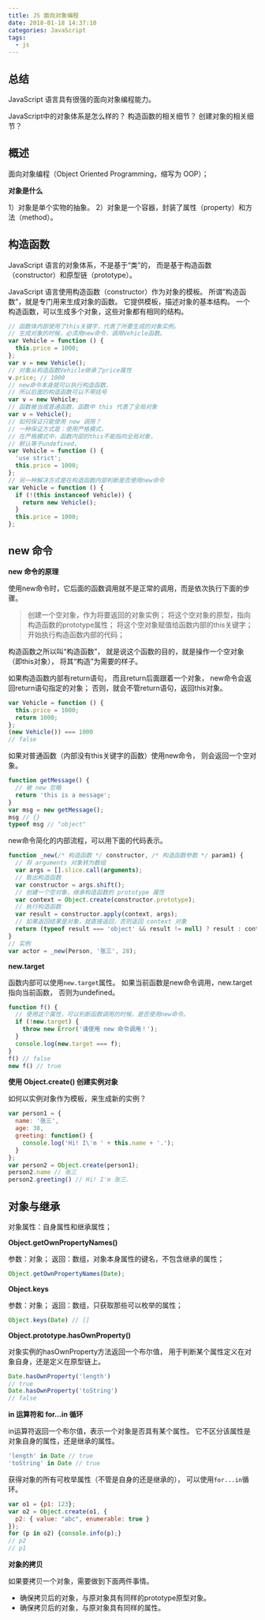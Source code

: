 ```yaml
---
title: JS 面向对象编程
date: 2018-01-18 14:37:10
categories: JavaScript
tags:
  - js
---
```


## 总结

JavaScript 语言具有很强的面向对象编程能力。

JavaScript中的对象体系是怎么样的？
构造函数的相关细节？
创建对象的相关细节？

## 概述

面向对象编程（Object Oriented Programming，缩写为 OOP）；

**对象是什么**

1）对象是单个实物的抽象。
2）对象是一个容器，封装了属性（property）和方法（method）。

## 构造函数

JavaScript 语言的对象体系，不是基于“类”的，
而是基于构造函数（constructor）和原型链（prototype）。

JavaScript 语言使用构造函数（constructor）作为对象的模板。
所谓”构造函数”，就是专门用来生成对象的函数。
它提供模板，描述对象的基本结构。
一个构造函数，可以生成多个对象，这些对象都有相同的结构。

```js
// 函数体内部使用了this关键字，代表了所要生成的对象实例。
// 生成对象的时候，必须用new命令，调用Vehicle函数。
var Vehicle = function () {
  this.price = 1000;
};
var v = new Vehicle();
// 对象从构造函数Vehicle继承了price属性
v.price; // 1000
// new命令本身就可以执行构造函数，
// 所以后面的构造函数可以不带括号
var v = new Vehicle;
// 函数被当成普通函数，函数中 this 代表了全局对象
var v = Vehicle();
// 如何保证只能使用 new 调用？
// 一种保证方式是：使用严格模式，
// 在严格模式中，函数内部的this不能指向全局对象，
// 默认等于undefined，
var Vehicle = function () {
  'use strict';
  this.price = 1000;
};
// 另一种解决方式是在构造函数内部判断是否使用new命令
var Vehicle = function () {
  if (!(this instanceof Vehicle)) {
    return new Vehicle();
  }
  this.price = 1000;
};
```

## new 命令

**new 命令的原理**

使用new命令时，它后面的函数调用就不是正常的调用，而是依次执行下面的步骤。

> 创建一个空对象，作为将要返回的对象实例；
> 将这个空对象的原型，指向构造函数的prototype属性；
> 将这个空对象赋值给函数内部的this关键字；
> 开始执行构造函数内部的代码；

构造函数之所以叫“构造函数”，
就是说这个函数的目的，就是操作一个空对象（即this对象），
将其“构造”为需要的样子。

如果构造函数内部有return语句，
而且return后面跟着一个对象，
new命令会返回return语句指定的对象；
否则，就会不管return语句，返回this对象。

```js
var Vehicle = function () {
  this.price = 1000;
  return 1000;
};
(new Vehicle()) === 1000
// false
```

如果对普通函数（内部没有this关键字的函数）使用new命令，
则会返回一个空对象。

```js
function getMessage() {
  // 被 new 忽略
  return 'this is a message';
}
var msg = new getMessage();
msg // {}
typeof msg // "object"
```

new命令简化的内部流程，可以用下面的代码表示。

```js
function _new(/* 构造函数 */ constructor, /* 构造函数参数 */ param1) {
  // 将 arguments 对象转为数组
  var args = [].slice.call(arguments);
  // 取出构造函数
  var constructor = args.shift();
  // 创建一个空对象，继承构造函数的 prototype 属性
  var context = Object.create(constructor.prototype);
  // 执行构造函数
  var result = constructor.apply(context, args);
  // 如果返回结果是对象，就直接返回，否则返回 context 对象
  return (typeof result === 'object' && result != null) ? result : context;
}
// 实例
var actor = _new(Person, '张三', 28);
```

**new.target**

函数内部可以使用`new.target`属性。
如果当前函数是new命令调用，new.target指向当前函数，
否则为undefined。

```js
function f() {
  // 使用这个属性，可以判断函数调用的时候，是否使用new命令。
  if (!new.target) {
    throw new Error('请使用 new 命令调用！');
  }
  console.log(new.target === f);
}
f() // false
new f() // true
```

**使用 Object.create() 创建实例对象**

如何以实例对象作为模板，来生成新的实例？

```js
var person1 = {
  name: '张三',
  age: 38,
  greeting: function() {
    console.log('Hi! I\'m ' + this.name + '.');
  }
};
var person2 = Object.create(person1);
person2.name // 张三
person2.greeting() // Hi! I'm 张三.
```

## 对象与继承

对象属性：自身属性和继承属性；

**Object.getOwnPropertyNames()**

参数：对象；
返回：数组，对象本身属性的键名，不包含继承的属性；

```js
Object.getOwnPropertyNames(Date);
```

**Object.keys**

参数：对象；
返回：数组，只获取那些可以枚举的属性；

```js
Object.keys(Date) // []
```

**Object.prototype.hasOwnProperty()**

对象实例的hasOwnProperty方法返回一个布尔值，
用于判断某个属性定义在对象自身，还是定义在原型链上。

```js
Date.hasOwnProperty('length')
// true
Date.hasOwnProperty('toString')
// false
```

**in 运算符和 for…in 循环**

in运算符返回一个布尔值，表示一个对象是否具有某个属性。
它不区分该属性是对象自身的属性，还是继承的属性。

```js
'length' in Date // true
'toString' in Date // true
```

获得对象的所有可枚举属性（不管是自身的还是继承的），
可以使用`for...in`循环。

```js
var o1 = {p1: 123};
var o2 = Object.create(o1, {
  p2: { value: "abc", enumerable: true }
});
for (p in o2) {console.info(p);}
// p2
// p1
```

**对象的拷贝**

如果要拷贝一个对象，需要做到下面两件事情。

* 确保拷贝后的对象，与原对象具有同样的prototype原型对象。
* 确保拷贝后的对象，与原对象具有同样的属性。


